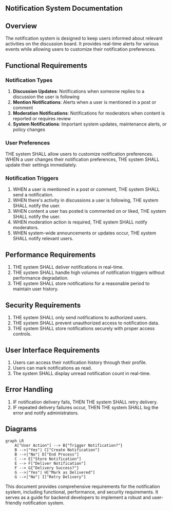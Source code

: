## Notification System Documentation

## Overview
The notification system is designed to keep users informed about relevant activities on the discussion board. It provides real-time alerts for various events while allowing users to customize their notification preferences.

## Functional Requirements

### Notification Types
1. **Discussion Updates**: Notifications when someone replies to a discussion the user is following
2. **Mention Notifications**: Alerts when a user is mentioned in a post or comment
3. **Moderation Notifications**: Notifications for moderators when content is reported or requires review
4. **System Notifications**: Important system updates, maintenance alerts, or policy changes

### User Preferences
THE system SHALL allow users to customize notification preferences.
WHEN a user changes their notification preferences, THE system SHALL update their settings immediately.

### Notification Triggers
1. WHEN a user is mentioned in a post or comment, THE system SHALL send a notification.
2. WHEN there's activity in discussions a user is following, THE system SHALL notify the user.
3. WHEN content a user has posted is commented on or liked, THE system SHALL notify the user.
4. WHEN moderation action is required, THE system SHALL notify moderators.
5. WHEN system-wide announcements or updates occur, THE system SHALL notify relevant users.

## Performance Requirements
1. THE system SHALL deliver notifications in real-time.
2. THE system SHALL handle high volumes of notification triggers without performance degradation.
3. THE system SHALL store notifications for a reasonable period to maintain user history.

## Security Requirements
1. THE system SHALL only send notifications to authorized users.
2. THE system SHALL prevent unauthorized access to notification data.
3. THE system SHALL store notifications securely with proper access controls.

## User Interface Requirements
1. Users can access their notification history through their profile.
2. Users can mark notifications as read.
3. The system SHALL display unread notification count in real-time.

## Error Handling
1. IF notification delivery fails, THEN THE system SHALL retry delivery.
2. IF repeated delivery failures occur, THEN THE system SHALL log the error and notify administrators.

## Diagrams
```mermaid
graph LR
    A["User Action"] --> B{"Trigger Notification?"}
    B -->|"Yes"| C["Create Notification"]
    B -->|"No"| D["End Process"]
    C --> E["Store Notification"]
    E --> F["Deliver Notification"]
    F --> G{"Delivery Success?"}
    G -->|"Yes"| H["Mark as Delivered"]
    G -->|"No"| I["Retry Delivery"]
```

This document provides comprehensive requirements for the notification system, including functional, performance, and security requirements. It serves as a guide for backend developers to implement a robust and user-friendly notification system.